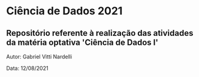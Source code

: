 # Ciência de Dados 2021

## Repositório referente à realização das atividades da matéria optativa 'Ciência de Dados I'

Autor: Gabriel Vitti Nardelli

Data: 12/08/2021
